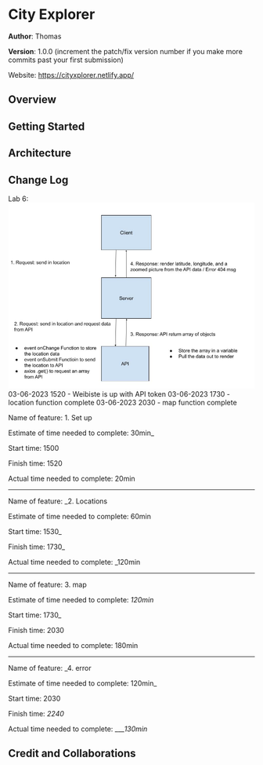 # City Explorer

**Author**: Thomas 

**Version**: 1.0.0 (increment the patch/fix version number if you make more commits past your first submission)

Website: https://cityxplorer.netlify.app/
## Overview
<!-- Provide a high level overview of what this application is and why you are building it, beyond the fact that it's an assignment for this class. (i.e. What's your problem domain?) -->

## Getting Started
<!-- What are the steps that a user must take in order to build this app on their own machine and get it running? -->

## Architecture
<!-- Provide a detailed description of the application design. What technologies (languages, libraries, etc) you're using, and any other relevant design information. -->

## Change Log
<!-- Use this area to document the iterative changes made to your application as each feature is successfully implemented. Use time stamps. Here's an example:


01-01-2001 4:59pm - Application now has a fully-functional express server, with a GET route for the location resource. -->

Lab 6:
![lab6](img/lab6.jpg)
03-06-2023 1520 - Weibiste is up with API token
03-06-2023 1730 - location function complete
03-06-2023 2030 - map function complete

Name of feature: 1. Set up

Estimate of time needed to complete: 30min_

Start time: 1500

Finish time: 1520

Actual time needed to complete: 20min

---------

Name of feature: _2. Locations

Estimate of time needed to complete: 60min

Start time: 1530_

Finish time: 1730_

Actual time needed to complete: _120min

----------

Name of feature: 3. map

Estimate of time needed to complete: _120min_

Start time: 1730_

Finish time: 2030

Actual time needed to complete: 180min

---------

Name of feature: _4. error

Estimate of time needed to complete: 120min_

Start time: 2030

Finish time: _2240_

Actual time needed to complete: ____130min_
## Credit and Collaborations
<!-- Give credit (and a link) to other people or resources that helped you build this application. -->